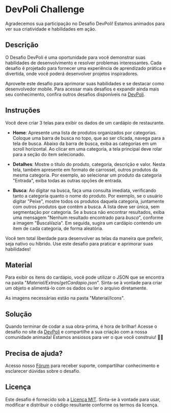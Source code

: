 # DevPoli Challenge

Agradecemos sua participação no Desafio DevPoli! Estamos animados para ver sua criatividade e habilidades em ação.

## Descrição

O Desafio DevPoli é uma oportunidade para você demonstrar suas habilidades de desenvolvimento e resolver problemas interessantes. Cada desafio é projetado para fornecer uma experiência de aprendizado prática e divertida, onde você poderá desenvolver projetos inspiradores.

Aproveite este desafio para aprimorar suas habilidades e se destacar como desenvolvedor mobile. Para acessar mais desafios e expandir ainda mais seu conhecimento, confira outros desafios disponíveis na [DevPoli](https://devpoli.com/challenges).

## Instruções

Você deve criar 3 telas para exibir os dados de um cardápio de restaurante.
 
- **Home**:
    Apresente uma lista de produtos organizados por categorias. Coloque uma barra de busca no topo, que ao ser clicada, navega para a tela de busca. Abaixo da barra de busca, exiba as categorias em um scroll horizontal. Ao clicar em uma categoria, a tela principal deve rolar para a seção do item selecionado.
    
- **Detalhes**:
    Mostre o título do produto, categoria, descrição e valor. Nesta tela, também apresente em formato de carrossel, outros produtos da mesma categoria. Por exemplo, ao selecionar um produto da categoria "Entrada", exiba todas as outras opções de entrada.
    
- **Busca**: 
    Ao digitar na busca, faça uma consulta imediata, verificando tanto a categoria quanto o nome do produto. Por exemplo, se o usuário digitar "Peixe", mostre todos os produtos daquela categoria, juntamente com outros produtos que contêm a busca. A lista deve ser única, sem segmentação por categoria. Se a busca não encontrar resultados, exiba uma mensagem "Nenhum resultado encontrado para $busca$", conforme a imagem "BuscaVazia". Em seguida, sugira um cardápio contendo um item de cada categoria, de forma aleatória.
    
Você tem total liberdade para desenvolver as telas da maneira que preferir, seja nativo ou híbrido. Use este desafio para praticar e aprimorar suas habilidades! 
    
## Material
    
Para exibir os itens do cardápio, você pode utilizar o JSON que se encontra na pasta "*Material/Extras/getCardapio.json*". Sinta-se à vontade para criar um objeto e alimentá-lo com os dados ou ler o arquivo diretamente.

As imagens necessárias estão na pasta "Material/Icons".

## Solução

Quando terminar de codar a sua obra-prima, é hora de brilhar! Acesse o desafio no site da [DevPoli](https://devpoli.com/challenges) e compartilhe a sua criação com a nossa comunidade animada! Estamos ansiosos para ver o que você construiu! 🚀😄

## Precisa de ajuda?

Acesso nosso [Fórum](https://devpoli.com/forum/devpoli-challenge) para receber suporte, compartilhar conhecimento e esclarecer dúvidas sobre o desafio.


## Licença

Este desafio é fornecido sob a [Licença MIT](https://opensource.org/licenses/MIT). Sinta-se à vontade para usar, modificar e distribuir o código resultante conforme os termos da licença.
